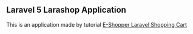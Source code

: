 ## Laravel 5 Larashop Application

This is an application made by tutorial [E-Shopper Laravel Shopping Cart](http://www.tutorials.kode-blog.com/laravel-5-tutorial)